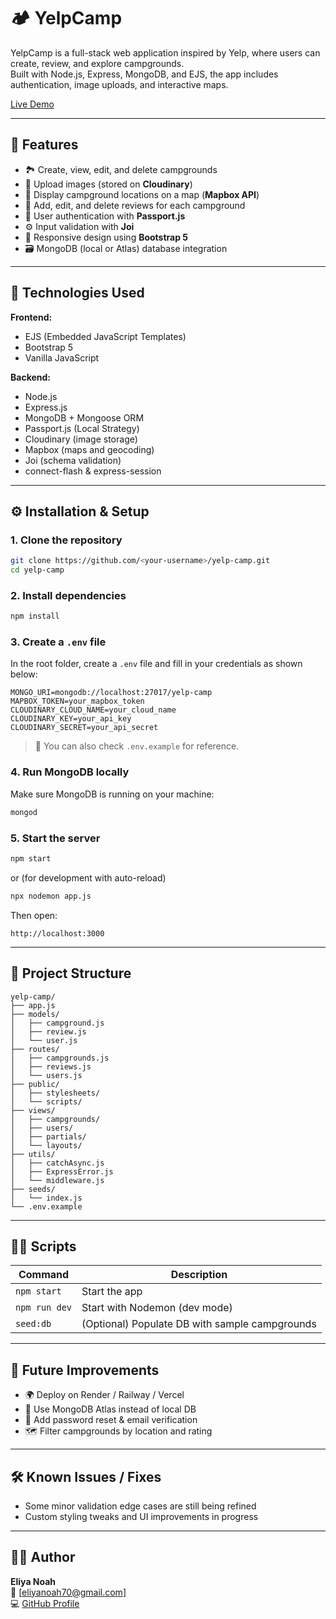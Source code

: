 # 🏕️ YelpCamp

YelpCamp is a full-stack web application inspired by Yelp, where users can create, review, and explore campgrounds.  
Built with Node.js, Express, MongoDB, and EJS, the app includes authentication, image uploads, and interactive maps.

[Live Demo](https://yelp-camp-5ttx.onrender.com/)

---

## 🌟 Features

- 🏞️ Create, view, edit, and delete campgrounds  
- 📸 Upload images (stored on **Cloudinary**)  
- 🧭 Display campground locations on a map (**Mapbox API**)  
- 💬 Add, edit, and delete reviews for each campground  
- 🔐 User authentication with **Passport.js**  
- ⚙️ Input validation with **Joi**  
- 🧱 Responsive design using **Bootstrap 5**  
- 🗃️ MongoDB (local or Atlas) database integration  

---

## 🧠 Technologies Used

**Frontend:**
- EJS (Embedded JavaScript Templates)
- Bootstrap 5
- Vanilla JavaScript

**Backend:**
- Node.js
- Express.js
- MongoDB + Mongoose ORM
- Passport.js (Local Strategy)
- Cloudinary (image storage)
- Mapbox (maps and geocoding)
- Joi (schema validation)
- connect-flash & express-session

---

## ⚙️ Installation & Setup

### 1. Clone the repository
```bash
git clone https://github.com/<your-username>/yelp-camp.git
cd yelp-camp
```

### 2. Install dependencies
```bash
npm install
```

### 3. Create a `.env` file  
In the root folder, create a `.env` file and fill in your credentials as shown below:

```env
MONGO_URI=mongodb://localhost:27017/yelp-camp
MAPBOX_TOKEN=your_mapbox_token
CLOUDINARY_CLOUD_NAME=your_cloud_name
CLOUDINARY_KEY=your_api_key
CLOUDINARY_SECRET=your_api_secret
```

> 🧩 You can also check `.env.example` for reference.

### 4. Run MongoDB locally
Make sure MongoDB is running on your machine:
```bash
mongod
```

### 5. Start the server
```bash
npm start
```
or (for development with auto-reload)
```bash
npx nodemon app.js
```

Then open:
```
http://localhost:3000
```

---

## 🧭 Project Structure

```
yelp-camp/
├── app.js
├── models/
│   ├── campground.js
│   ├── review.js
│   └── user.js
├── routes/
│   ├── campgrounds.js
│   ├── reviews.js
│   └── users.js
├── public/
│   ├── stylesheets/
│   └── scripts/
├── views/
│   ├── campgrounds/
│   ├── users/
│   ├── partials/
│   └── layouts/
├── utils/
│   ├── catchAsync.js
│   ├── ExpressError.js
│   └── middleware.js
├── seeds/
│   └── index.js
└── .env.example
```

---

## 🧑‍💻 Scripts

| Command | Description |
|----------|-------------|
| `npm start` | Start the app |
| `npm run dev` | Start with Nodemon (dev mode) |
| `seed:db` | (Optional) Populate DB with sample campgrounds |

---

## 🧩 Future Improvements

- 🌍 Deploy on Render / Railway / Vercel  
- 💾 Use MongoDB Atlas instead of local DB  
- 💌 Add password reset & email verification  
- 🗺️ Filter campgrounds by location and rating  

---

## 🛠️ Known Issues / Fixes
- Some minor validation edge cases are still being refined  
- Custom styling tweaks and UI improvements in progress  

---


## 👨‍💻 Author

**Eliya Noah**  
📧 [eliyanoah70@gmail.com]  
💻 [GitHub Profile](https://github.com/ItsEliya70)

